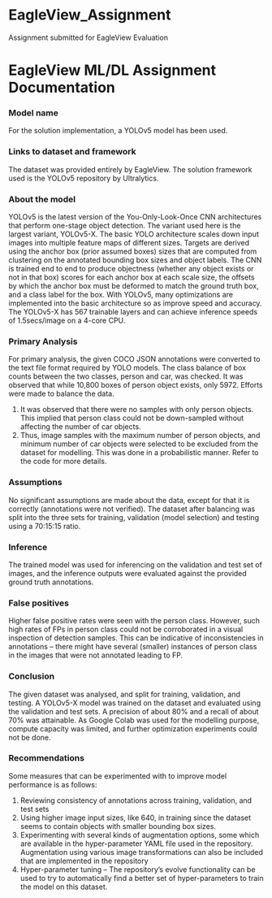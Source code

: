 # EagleView_Assignment
Assignment submitted for EagleView Evaluation

<H1>EagleView ML/DL Assignment Documentation</H1>

<h3>Model name</h3>
	For the solution implementation, a YOLOv5 model has been used.

<h3>Links to dataset and framework</h3>
	The dataset was provided entirely by EagleView. The solution framework used is the YOLOv5 repository by Ultralytics.

<h3>About the model</h3>
	YOLOv5 is the latest version of the You-Only-Look-Once CNN architectures that perform one-stage object detection. The variant used here is the largest variant, YOLOv5-X. The basic YOLO architecture scales down input images into multiple feature maps of different sizes. Targets are derived using the anchor box (prior assumed boxes) sizes that are computed from clustering on the annotated bounding box sizes and object labels. The CNN is trained end to end to produce objectness (whether any object exists or not in that box) scores for each anchor box at each scale size, the offsets by which the anchor box must be deformed to match the ground truth box, and a class label for the box. With YOLOv5, many optimizations are implemented into the basic architecture so as improve speed and accuracy. The YOLOv5-X has 567 trainable layers and can achieve inference speeds of 1.5secs/image on a 4-core CPU.


<h3>Primary Analysis</h3>
	For primary analysis, the given COCO JSON annotations were converted to the text file format required by YOLO models. The class balance of box counts between the two classes, person and car, was checked. It was observed that while 10,800 boxes of person object exists, only 5972. Efforts were made to balance the data.
  
1.	It was observed that there were no samples with only person objects. This implied that person class could not be down-sampled without affecting the number of car objects.
2.	Thus, image samples with the maximum number of person objects, and minimum number of car objects were selected to be excluded from the dataset for modelling. This was done in a probabilistic manner. Refer to the code for more details.


<h3>Assumptions</h3>
	No significant assumptions are made about the data, except for that it is correctly (annotations were not verified). 
	The dataset after balancing was split into the three sets for training, validation (model selection) and testing using a 70:15:15 ratio.

<h3>Inference</h3>
	The trained model was used for inferencing on the validation and test set of images, and the inference outputs were evaluated against the provided ground truth annotations.

<h3>False positives</h3>
	Higher false positive rates were seen with the person class. However, such high rates of FPs in person class could not be corroborated in a visual inspection of detection samples. This can be indicative of inconsistencies in annotations – there might have several (smaller) instances of person class in the images that were not annotated leading to FP.


<h3>Conclusion</h3>
	The given dataset was analysed, and split for training, validation, and testing. A YOLOv5-X model was trained on the dataset and evaluated using the validation and test sets. A precision of about 80% and a recall of about 70% was attainable. As Google Colab was used for the modelling purpose, compute capacity was limited, and further optimization experiments could not be done.

<h3>Recommendations</h3>
	Some measures that can be experimented with to improve model performance is as follows:
  
1.  Reviewing consistency of annotations across training, validation, and test sets
2.	Using higher image input sizes, like 640, in training since the dataset seems to contain objects with smaller bounding box sizes.
3.	Experimenting with several kinds of augmentation options, some which are available in the hyper-parameter YAML file used in the repository. Augmentation using various image transformations can also be included that are implemented in the repository
4.	Hyper-parameter tuning – The repository’s evolve functionality can be used to try to automatically find a better set of hyper-parameters to train the model on this dataset.


